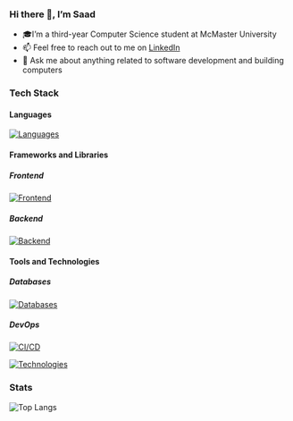 ### Hi there 👋, I’m Saad
- 🎓I’m a third-year Computer Science student at McMaster University
- 📫 Feel free to reach out to me on <a href=https://www.linkedin.com/in/saad-tariq-cs/ target=_blank>LinkedIn</a>
- 💬 Ask me about anything related to software development and building computers
<!-- - 🌱 I’m currently learning MySQL, Next.js, Prisma and Tailwind. -->
<!-- - 🔭 I’m currently working on an app to track job applications, and a Linked List visualizer -->
### Tech Stack

#### Languages
[![Languages](https://skillicons.dev/icons?i=ts,js,python,c,cpp&theme=dark)](https://skillicons.dev)

#### Frameworks and Libraries

##### Frontend
[![Frontend](https://skillicons.dev/icons?i=next,react,astro,redux,tailwind,bootstrap&theme=dark)](https://skillicons.dev)

##### Backend
[![Backend](https://skillicons.dev/icons?i=nodejs,express,prisma&theme=dark)](https://skillicons.dev)

#### Tools and Technologies

##### Databases
[![Databases](https://skillicons.dev/icons?i=postgres,mongodb,sqlite&theme=dark)](https://skillicons.dev)

##### DevOps
[![CI/CD](https://skillicons.dev/icons?i=githubactions,docker,netlify&theme=dark)](https://skillicons.dev)

[![Technologies](https://skillicons.dev/icons?i=git,vite,vitest,bun,linux&theme=dark)](https://skillicons.dev)

### Stats

![Top Langs](https://github-readme-stats.vercel.app/api/top-langs/?username=tariqs26&layout=compact&theme=tokyonight&langs_count=6)
